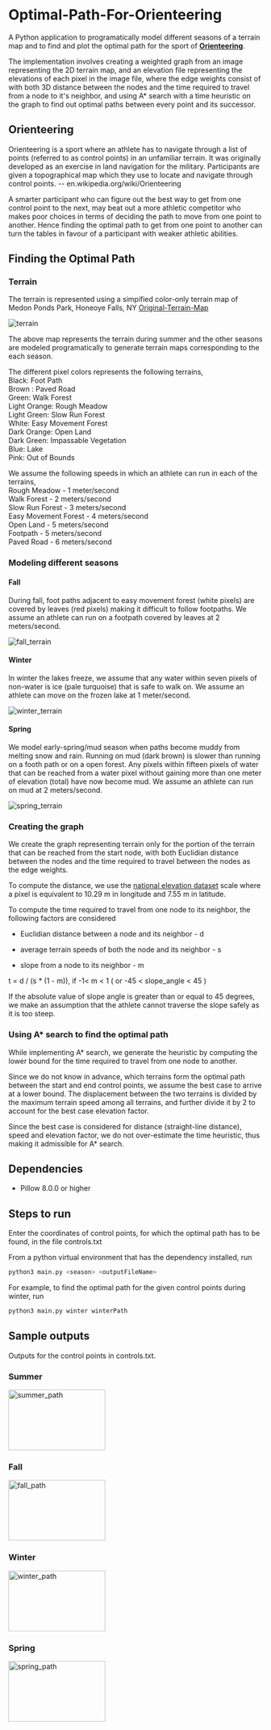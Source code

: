 
  

  

# Optimal-Path-For-Orienteering

A Python application to programatically model different seasons of a terrain map and to find and plot the optimal path for the sport of [**Orienteering**](en.wikipedia.org/wiki/Orienteering).

  

The implementation involves creating a weighted graph from an image representing the 2D terrain map, and an elevation file representing the elevations of each pixel in the image file, where the edge weights consist of with both 3D distance between the nodes and the time required to travel from a node to it's neighbor, and using A* search with a time heuristic on the graph to find out optimal paths between every point and its successor.

  

##  Orienteering

Orienteering is a sport where an athlete has to navigate through a list of points (referred to as control points) in an unfamiliar terrain. It was originally developed as an exercise in land navigation for the military. Participants are given a topographical map which they use to locate and navigate through control points. --  en.wikipedia.org/wiki/Orienteering

  

A smarter participant who can figure out the best way to get from one control point to the next, may beat out a more athletic competitor who makes poor choices in terms of deciding the path to move from one point to another. Hence finding the optimal path to get from one point to another can turn the tables in favour of a participant with weaker athletic abilities.

  

## Finding the Optimal Path

  

### Terrain

The terrain is represented using a simpified color-only terrain map of Medon Ponds Park, Honeoye Falls, NY [Original-Terrain-Map](http://www.vmeyer.net/gadget/cgi-bin/reitti.cgi?act=map&id=209)

![terrain](terrain/terrain.png)

The above map represents the terrain during summer and the other seasons are modeled programatically to generate terrain maps corresponding to the each season.

The different pixel colors represents the following terrains,           
Black: Foot Path             
Brown : Paved Road               
Green: Walk Forest                
Light Orange: Rough Meadow                   
Light Green: Slow Run Forest           
White: Easy Movement Forest               
Dark Orange: Open Land                 
Dark Green: Impassable Vegetation        
Blue: Lake               
Pink: Out of Bounds             

We assume the following speeds in which an athlete can run in each of the terrains,        
Rough Meadow - 1 meter/second                  
Walk Forest - 2 meters/second                  
Slow Run Forest - 3 meters/second                  
Easy Movement Forest - 4 meters/second                  
Open Land - 5 meters/second                  
Footpath - 5 meters/second                  
Paved Road - 6 meters/second                  

### Modeling different seasons

#### **Fall**

During fall, foot paths adjacent to easy movement forest (white pixels) are covered by leaves (red pixels) making it difficult to follow footpaths.  We assume an athlete can run on a footpath covered by leaves at 2 meters/second.

![fall_terrain](res/fall.png)
#### **Winter**

In winter the lakes freeze, we assume that any water within seven pixels of non-water is ice (pale turquoise) that is safe to walk on. We assume an athlete can move on the frozen lake at 1 meter/second.

![winter_terrain](res/winter.png)
#### **Spring**

We model early-spring/mud season when paths become muddy from melting snow and rain. Running on mud (dark brown) is slower than running on a footh path or on a open forest. 
Any pixels within fifteen pixels of water that can be reached from a water pixel without gaining more than one meter of elevation (total) have now become mud. We assume an athlete can run on mud at 2 meters/second.

![spring_terrain](res/spring.png)
  

### Creating the graph

We create the graph representing terrain only for the portion of the terrain that can be reached from the start node, with both Euclidian distance between the nodes and the time required to travel between the nodes as the edge weights.

To compute the distance, we use the [national elevation dataset](https://www.sciencebase.gov/catalog/item/4f70a58ce4b058caae3f8ddb)  scale  where a pixel is equivalent to 10.29 m in longitude and 7.55 m in latitude.

To compute the time required to travel from one node to its neighbor, the following factors are considered

  

- Euclidian distance between a node and its neighbor - d

- average terrain speeds of both the node and its neighbor - s

- slope from a node to its neighbor - m

  

t = d / (s * (1 - m)),  if  -1< m < 1 ( or -45 < slope_angle < 45 )

  

If the absolute value of slope angle is greater than or equal to 45 degrees, we make an assumption that the athlete cannot traverse the slope safely as it is too steep.
 
### Using A* search to find the optimal path 

While implementing A* search, we generate the heuristic by computing the lower bound for the time required to travel from one node to another. 

Since we do not know in advance, which terrains form the optimal path between the start and end control points, we assume the best case to arrive at a lower bound.  The displacement between the two terrains is divided by the maximum terrain speed among all terrains, and further divide it by 2 to account for the best case elevation factor. 

Since the best case is considered for distance (straight-line distance), speed and elevation factor, we do not over-estimate the time heuristic, thus making it admissible for A* search. 

## Dependencies
 - Pillow 8.0.0 or higher

## Steps to run

Enter the coordinates of control points, for which the optimal path has to be found, in the 
file controls.txt   

From a python virtual environment that has the dependency installed, run

 ```bash
 python3 main.py <season> <outputFileName>
 ```

For example, to find the optimal path for the given control points during winter, 
run

```bash
python3 main.py winter winterPath
```

 ## Sample outputs 
 Outputs for the control points in controls.txt.

### Summer
<img src="res/summerPath.png" alt="summer_path" width="192" height="120">            
      
### Fall
<img src="res/fallPath.png" alt="fall_path" width="192" height="120">            

### Winter
<img src="res/winterPath.png" alt="winter_path" width="192" height="120">            

### Spring
<img src="res/springPath.png" alt="spring_path" width="192" height="120">            
